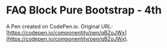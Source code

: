 # FAQ Block Pure Bootstrap - 4th

A Pen created on CodePen.io. Original URL: [https://codepen.io/componentity/pen/qBZoJWx](https://codepen.io/componentity/pen/qBZoJWx).



